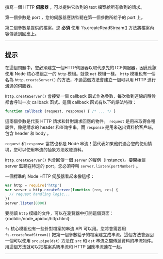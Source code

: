 撰寫一個 HTTP **伺服器** ，可以提供它收到的 text 檔案給所有收到的請求。

第一個參數是 port ，您的伺服器應該監聽在第一個參數所給予的 port 上。

第二個參數是提供的檔案。您 **必須** 使用 `fs.createReadStream() 方法將檔案內容傳遞到回應上。

----------------------------------------------------------------------
## 提示

在這個問題中，您必須建立一個HTTP伺服器以取代原先的TCP伺服器，因此應該使用 Node 核心模組之一的 `http` 模組。就像 `net` 模組一樣， `http` 模組也有一個名為 `http.createServer()` 的方法，不過這個方法會建立一個可以用 HTTP 進行溝通的伺服器。

`http.createServer()` 會接受一個 callback 函式作為參數，每次收到連線的時候都會呼叫一次 callback 函式。這個 callback 函式有以下的語法特徵：

```js
function callback (request, response) { /* ... */ }
```

這兩個參數是代表 HTTP 請求和針對請求回應的物件。 `request` 是用來取得各種屬性，像是請求的 header 和查詢字串，而 `response` 是用來送出資料給客戶端，包含 header 和 body 。

`request` 和 `response` 當然也都是 Node 串流！這代表如果他們適合您的使用情境，您可以使用串流的抽象方法收發資料。

`http.createServer()` 也會回傳一個 `server` 的實例（instance）。要開始讓 server 監聽在特定的 port，您必須呼叫 `server.listen(portNumber)` 。

一個標準的 Node HTTP 伺服器看起來像這樣：

```js
var http = require('http')
var server = http.createServer(function (req, res) {
  // request handling logic...
})
server.listen(8000)
```

要閱讀 `http` 模組的文件，可以在瀏覽器中打開這個頁面：
  {rootdir:/node_apidoc/http.html}

`fs` 核心模組也有一些針對檔案的串流 API 可以用。您將會需要用 `fs.createReadStream()` 把第一個參數給予的檔案建立成串流。這個方法會返回一個可以使用 `src.pipe(dst)` 方法在 `src` 和 `dst` 串流之間傳遞資料的串流物件。用這個方法就可以把檔案系統串流和 HTTP 回應串流連在一起。

----------------------------------------------------------------------
